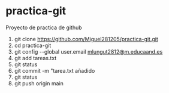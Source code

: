 # practica-git
Proyecto de practica de github

 1. git clone https://github.com/Miguel281205/practica-git.git
 2. cd practica-git
 3. git config --global user.email mlungut2812@m.educaand.es
 4. git add tareas.txt
 5. git status
 6. git commit -m "tarea.txt añadido
 7. git status
 8. git push origin main
